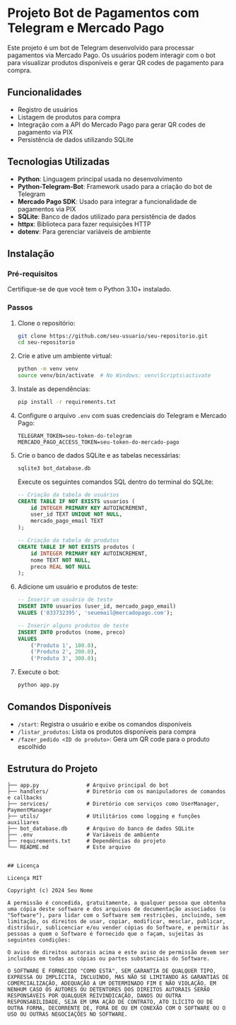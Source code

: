 # Projeto Bot de Pagamentos com Telegram e Mercado Pago

Este projeto é um bot de Telegram desenvolvido para processar pagamentos via Mercado Pago. Os usuários podem interagir com o bot para visualizar produtos disponíveis e gerar QR codes de pagamento para compra.

## Funcionalidades

- Registro de usuários
- Listagem de produtos para compra
- Integração com a API do Mercado Pago para gerar QR codes de pagamento via PIX
- Persistência de dados utilizando SQLite

## Tecnologias Utilizadas

- **Python**: Linguagem principal usada no desenvolvimento
- **Python-Telegram-Bot**: Framework usado para a criação do bot de Telegram
- **Mercado Pago SDK**: Usado para integrar a funcionalidade de pagamentos via PIX
- **SQLite**: Banco de dados utilizado para persistência de dados
- **httpx**: Biblioteca para fazer requisições HTTP
- **dotenv**: Para gerenciar variáveis de ambiente

## Instalação

### Pré-requisitos

Certifique-se de que você tem o Python 3.10+ instalado.

### Passos

1. Clone o repositório:
    ```bash
    git clone https://github.com/seu-usuario/seu-repositorio.git
    cd seu-repositorio
    ```

2. Crie e ative um ambiente virtual:
    ```bash
    python -m venv venv
    source venv/bin/activate  # No Windows: venv\Scripts\activate
    ```

3. Instale as dependências:
    ```bash
    pip install -r requirements.txt
    ```

4. Configure o arquivo `.env` com suas credenciais do Telegram e Mercado Pago:
    ```
    TELEGRAM_TOKEN=seu-token-do-telegram
    MERCADO_PAGO_ACCESS_TOKEN=seu-token-do-mercado-pago
    ```

5. Crie o banco de dados SQLite e as tabelas necessárias:
    ```bash
    sqlite3 bot_database.db
    ```
    Execute os seguintes comandos SQL dentro do terminal do SQLite:
    ```sql
    -- Criação da tabela de usuários
    CREATE TABLE IF NOT EXISTS usuarios (
        id INTEGER PRIMARY KEY AUTOINCREMENT,
        user_id TEXT UNIQUE NOT NULL,
        mercado_pago_email TEXT
    );

    -- Criação da tabela de produtos
    CREATE TABLE IF NOT EXISTS produtos (
        id INTEGER PRIMARY KEY AUTOINCREMENT,
        nome TEXT NOT NULL,
        preco REAL NOT NULL
    );
    ```

6. Adicione um usuário e produtos de teste:
    ```sql
    -- Inserir um usuário de teste
    INSERT INTO usuarios (user_id, mercado_pago_email)
    VALUES ('833732395', 'seuemail@mercadopago.com');

    -- Inserir alguns produtos de teste
    INSERT INTO produtos (nome, preco)
    VALUES
        ('Produto 1', 100.0),
        ('Produto 2', 200.0),
        ('Produto 3', 300.0);
    ```

7. Execute o bot:
    ```bash
    python app.py
    ```

## Comandos Disponíveis

- `/start`: Registra o usuário e exibe os comandos disponíveis
- `/listar_produtos`: Lista os produtos disponíveis para compra
- `/fazer_pedido <ID do produto>`: Gera um QR code para o produto escolhido

## Estrutura do Projeto

```shell
├── app.py               # Arquivo principal do bot
├── handlers/            # Diretório com os manipuladores de comandos e callbacks
├── services/            # Diretório com serviços como UserManager, PaymentManager
├── utils/               # Utilitários como logging e funções auxiliares
├── bot_database.db      # Arquivo do banco de dados SQLite
├── .env                 # Variáveis de ambiente
├── requirements.txt     # Dependências do projeto
└── README.md            # Este arquivo


## Licença

Licença MIT

Copyright (c) 2024 Seu Nome

A permissão é concedida, gratuitamente, a qualquer pessoa que obtenha uma cópia deste software e dos arquivos de documentação associados (o "Software"), para lidar com o Software sem restrições, incluindo, sem limitação, os direitos de usar, copiar, modificar, mesclar, publicar, distribuir, sublicenciar e/ou vender cópias do Software, e permitir às pessoas a quem o Software é fornecido que o façam, sujeitas às seguintes condições:

O aviso de direitos autorais acima e este aviso de permissão devem ser incluídos em todas as cópias ou partes substanciais do Software.

O SOFTWARE É FORNECIDO "COMO ESTÁ", SEM GARANTIA DE QUALQUER TIPO, EXPRESSA OU IMPLÍCITA, INCLUINDO, MAS NÃO SE LIMITANDO ÀS GARANTIAS DE COMERCIALIZAÇÃO, ADEQUAÇÃO A UM DETERMINADO FIM E NÃO VIOLAÇÃO. EM NENHUM CASO OS AUTORES OU DETENTORES DOS DIREITOS AUTORAIS SERÃO RESPONSÁVEIS POR QUALQUER REIVINDICAÇÃO, DANOS OU OUTRA RESPONSABILIDADE, SEJA EM UMA AÇÃO DE CONTRATO, ATO ILÍCITO OU DE OUTRA FORMA, DECORRENTE DE, FORA DE OU EM CONEXÃO COM O SOFTWARE OU O USO OU OUTRAS NEGOCIAÇÕES NO SOFTWARE.
